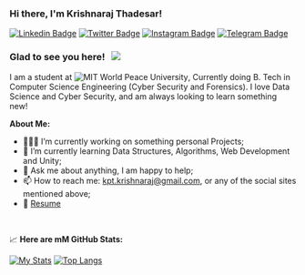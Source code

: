 ### Hi there, I'm Krishnaraj Thadesar!

[![Linkedin Badge](https://img.shields.io/badge/-LinkedIn-0e76a8?style=flat-square&logo=Linkedin&logoColor=white)](https://www.linkedin.com/in/krishnaraj-thadesar-2541451b9)
[![Twitter Badge](https://img.shields.io/badge/-Twitter-00acee?style=flat-square&logo=Twitter&logoColor=white)](https://twitter.com/krishnaraj_kpt)
[![Instagram Badge](https://img.shields.io/badge/-Instagram-e4405f?style=flat-square&logo=Instagram&logoColor=white)](https://www.instagram.com/krish11235/)
[![Telegram Badge](https://img.shields.io/badge/-Telegram-0088cc?style=flat-square&logo=Telegram&logoColor=white)](https://t.me/KrishnarajT)

### Glad to see you here! &nbsp; ![](https://visitor-badge.glitch.me/badge?page_id=KrishnarajT.KrishnarajT)

I am a student at ![MIT World Peace University](https://mitwpu.edu.in/admissions), Currently doing B. Tech in Computer Science Engineering (Cyber Security and Forensics). 
I love Data Science and Cyber Security, and am always looking to learn something new!

**About Me:**

- 👨🏻‍💻 I’m currently working on something personal Projects;
- 🚀 I’m currently learning Data Structures, Algorithms, Web Development and Unity;
- 💬 Ask me about anything, I am happy to help;
- 📫 How to reach me: kpt.krishnaraj@gmail.com, or any of the social sites mentioned above; 
- 📝 [Resume]()

</br>


📈 **Here are mM GitHub Stats:**

[![My Stats](https://github-readme-stats.vercel.app/api?username=KrishnarajT&show_icons=true&theme=material-palenight)](https://github.com/anuraghazra/github-readme-stats)
[![Top Langs](https://github-readme-stats.vercel.app/api/top-langs/?username=KrishnarajT&show_icons=true&theme=material-palenight&layout=compact)](https://github.com/anuraghazra/github-readme-stats)
